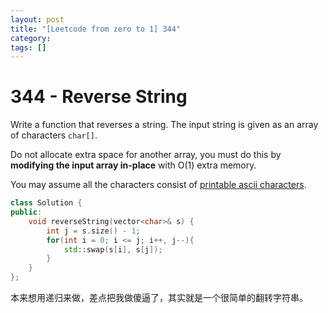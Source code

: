 ```yaml
---
layout: post
title: "[Leetcode from zero to 1] 344"
category: 
tags: []
---
```


# 344 - Reverse String

Write a function that reverses a string. The input string is given as an array of characters `char[]`.

Do not allocate extra space for another array, you must do this by **modifying the input array in-place** with O(1) extra memory.

You may assume all the characters consist of [printable ascii characters](https://en.wikipedia.org/wiki/ASCII#Printable_characters).

```c++
class Solution {
public:
    void reverseString(vector<char>& s) {
        int j = s.size() - 1;
        for(int i = 0; i <= j; i++, j--){
            std::swap(s[i], s[j]);
        }
    }
};
```

本来想用递归来做，差点把我做傻逼了，其实就是一个很简单的翻转字符串。